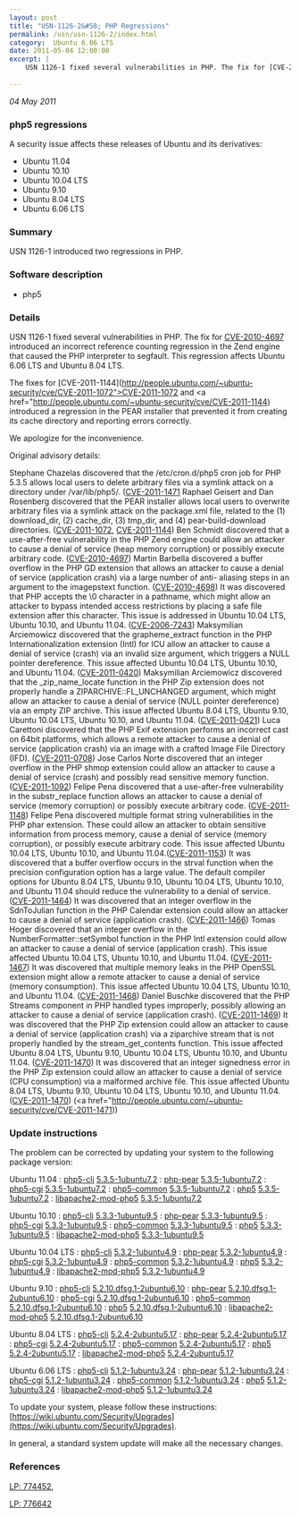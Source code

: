```yaml
---
layout: post
title: "USN-1126-2&#58; PHP Regressions"
permalink: /usn/usn-1126-2/index.html
category:  Ubuntu 6.06 LTS
date: 2011-05-04 12:00:00
excerpt: |
    USN 1126-1 fixed several vulnerabilities in PHP. The fix for [CVE-2010-4697](http://people.ubuntu.com/~ubuntu-security/cve/CVE-2010-4697) introduced an incorrect reference counting regression in the Zend engine that caused the PHP interpreter to segfault. This regression affects Ubuntu 6.06 LTS and Ubuntu 8.04 LTS.
    
--- 
```

 
 

*04 May 2011*

### php5 regressions

A security issue affects these releases of Ubuntu and its derivatives:

* Ubuntu 11.04
* Ubuntu 10.10
* Ubuntu 10.04 LTS
* Ubuntu 9.10
* Ubuntu 8.04 LTS
* Ubuntu 6.06 LTS

### Summary

USN 1126-1 introduced two regressions in PHP. 

### Software description

* php5 

### Details

USN 1126-1 fixed several vulnerabilities in PHP. The fix for [CVE-2010-4697](http://people.ubuntu.com/~ubuntu-security/cve/CVE-2010-4697) introduced an incorrect reference counting regression in the Zend engine that caused the PHP interpreter to segfault. This regression affects Ubuntu 6.06 LTS and Ubuntu 8.04 LTS.

The fixes for [CVE-2011-1144](http://people.ubuntu.com/~ubuntu-security/cve/CVE-2011-1072">CVE-2011-1072</a> and <a href="http://people.ubuntu.com/~ubuntu-security/cve/CVE-2011-1144) introduced a regression in the PEAR installer that prevented it from creating its cache directory and reporting errors correctly.

We apologize for the inconvenience.

Original advisory details:

 Stephane Chazelas discovered that the /etc/cron.d/php5 cron job for PHP 5.3.5 allows local users to delete arbitrary files via a symlink attack on a directory under /var/lib/php5/. ([CVE-2011-1471](http://people.ubuntu.com/~ubuntu-security/cve/CVE-2011-0441">CVE-2011-0441</a>) Raphael Geisert and Dan Rosenberg discovered that the PEAR installer allows local users to overwrite arbitrary files via a symlink attack on the package.xml file, related to the (1) download_dir, (2) cache_dir, (3) tmp_dir, and (4) pear-build-download directories. (<a href="http://people.ubuntu.com/~ubuntu-security/cve/CVE-2011-1072">CVE-2011-1072</a>, <a href="http://people.ubuntu.com/~ubuntu-security/cve/CVE-2011-1144">CVE-2011-1144</a>) Ben Schmidt discovered that a use-after-free vulnerability in the PHP Zend engine could allow an attacker to cause a denial of service (heap memory corruption) or possibly execute arbitrary code. (<a href="http://people.ubuntu.com/~ubuntu-security/cve/CVE-2010-4697">CVE-2010-4697</a>) Martin Barbella discovered a buffer overflow in the PHP GD extension that allows an attacker to cause a denial of service (application crash) via a large number of anti- aliasing steps in an argument to the imagepstext function. (<a href="http://people.ubuntu.com/~ubuntu-security/cve/CVE-2010-4698">CVE-2010-4698</a>) It was discovered that PHP accepts the \0 character in a pathname, which might allow an attacker to bypass intended access restrictions by placing a safe file extension after this character. This issue is addressed in Ubuntu 10.04 LTS, Ubuntu 10.10, and Ubuntu 11.04. (<a href="http://people.ubuntu.com/~ubuntu-security/cve/CVE-2006-7243">CVE-2006-7243</a>) Maksymilian Arciemowicz discovered that the grapheme_extract function in the PHP Internationalization extension (Intl) for ICU allow an attacker to cause a denial of service (crash) via an invalid size argument, which triggers a NULL pointer dereference. This issue affected Ubuntu 10.04 LTS, Ubuntu 10.10, and Ubuntu 11.04. (<a href="http://people.ubuntu.com/~ubuntu-security/cve/CVE-2011-0420">CVE-2011-0420</a>) Maksymilian Arciemowicz discovered that the _zip_name_locate function in the PHP Zip extension does not properly handle a ZIPARCHIVE::FL_UNCHANGED argument, which might allow an attacker to cause a denial of service (NULL pointer dereference) via an empty ZIP archive. This issue affected Ubuntu 8.04 LTS, Ubuntu 9.10, Ubuntu 10.04 LTS, Ubuntu 10.10, and Ubuntu 11.04. (<a href="http://people.ubuntu.com/~ubuntu-security/cve/CVE-2011-0421">CVE-2011-0421</a>) Luca Carettoni discovered that the PHP Exif extension performs an incorrect cast on 64bit platforms, which allows a remote attacker to cause a denial of service (application crash) via an image with a crafted Image File Directory (IFD). (<a href="http://people.ubuntu.com/~ubuntu-security/cve/CVE-2011-0708">CVE-2011-0708</a>) Jose Carlos Norte discovered that an integer overflow in the PHP shmop extension could allow an attacker to cause a denial of service (crash) and possibly read sensitive memory function. (<a href="http://people.ubuntu.com/~ubuntu-security/cve/CVE-2011-1092">CVE-2011-1092</a>) Felipe Pena discovered that a use-after-free vulnerability in the substr_replace function allows an attacker to cause a denial of service (memory corruption) or possibly execute arbitrary code. (<a href="http://people.ubuntu.com/~ubuntu-security/cve/CVE-2011-1148">CVE-2011-1148</a>) Felipe Pena discovered multiple format string vulnerabilities in the PHP phar extension. These could allow an attacker to obtain sensitive information from process memory, cause a denial of service (memory corruption), or possibly execute arbitrary code. This issue affected Ubuntu 10.04 LTS, Ubuntu 10.10, and Ubuntu 11.04.(<a href="http://people.ubuntu.com/~ubuntu-security/cve/CVE-2011-1153">CVE-2011-1153</a>) It was discovered that a buffer overflow occurs in the strval function when the precision configuration option has a large value. The default compiler options for Ubuntu 8.04 LTS, Ubuntu 9.10, Ubuntu 10.04 LTS, Ubuntu 10.10, and Ubuntu 11.04 should reduce the vulnerability to a denial of service. (<a href="http://people.ubuntu.com/~ubuntu-security/cve/CVE-2011-1464">CVE-2011-1464</a>) It was discovered that an integer overflow in the SdnToJulian function in the PHP Calendar extension could allow an attacker to cause a denial of service (application crash). (<a href="http://people.ubuntu.com/~ubuntu-security/cve/CVE-2011-1466">CVE-2011-1466</a>) Tomas Hoger discovered that an integer overflow in the NumberFormatter::setSymbol function in the PHP Intl extension could allow an attacker to cause a denial of service (application crash). This issue affected Ubuntu 10.04 LTS, Ubuntu 10.10, and Ubuntu 11.04. (<a href="http://people.ubuntu.com/~ubuntu-security/cve/CVE-2011-1467">CVE-2011-1467</a>) It was discovered that multiple memory leaks in the PHP OpenSSL extension might allow a remote attacker to cause a denial of service (memory consumption). This issue affected Ubuntu 10.04 LTS, Ubuntu 10.10, and Ubuntu 11.04. (<a href="http://people.ubuntu.com/~ubuntu-security/cve/CVE-2011-1468">CVE-2011-1468</a>) Daniel Buschke discovered that the PHP Streams component in PHP handled types improperly, possibly allowing an attacker to cause a denial of service (application crash). (<a href="http://people.ubuntu.com/~ubuntu-security/cve/CVE-2011-1469">CVE-2011-1469</a>) It was discovered that the PHP Zip extension could allow an attacker to cause a denial of service (application crash) via a ziparchive stream that is not properly handled by the stream_get_contents function. This issue affected Ubuntu 8.04 LTS, Ubuntu 9.10, Ubuntu 10.04 LTS, Ubuntu 10.10, and Ubuntu 11.04. (<a href="http://people.ubuntu.com/~ubuntu-security/cve/CVE-2011-1470">CVE-2011-1470</a>) It was discovered that an integer signedness error in the PHP Zip extension could allow an attacker to cause a denial of service (CPU consumption) via a malformed archive file. This issue affected Ubuntu 8.04 LTS, Ubuntu 9.10, Ubuntu 10.04 LTS, Ubuntu 10.10, and Ubuntu 11.04. (<a href="http://people.ubuntu.com/~ubuntu-security/cve/CVE-2011-1470">CVE-2011-1470</a>) (<a href="http://people.ubuntu.com/~ubuntu-security/cve/CVE-2011-1471)) 

### Update instructions

The problem can be corrected by updating your system to the following package version:

Ubuntu 11.04
 : [php5-cli](https://launchpad.net/ubuntu/+source/php5) <span> [5.3.5-1ubuntu7.2](https://launchpad.net/ubuntu/+source/php5/5.3.5-1ubuntu7.2) </span> 
 : [php-pear](https://launchpad.net/ubuntu/+source/php5) <span> [5.3.5-1ubuntu7.2](https://launchpad.net/ubuntu/+source/php5/5.3.5-1ubuntu7.2) </span> 
 : [php5-cgi](https://launchpad.net/ubuntu/+source/php5) <span> [5.3.5-1ubuntu7.2](https://launchpad.net/ubuntu/+source/php5/5.3.5-1ubuntu7.2) </span> 
 : [php5-common](https://launchpad.net/ubuntu/+source/php5) <span> [5.3.5-1ubuntu7.2](https://launchpad.net/ubuntu/+source/php5/5.3.5-1ubuntu7.2) </span> 
 : [php5](https://launchpad.net/ubuntu/+source/php5) <span> [5.3.5-1ubuntu7.2](https://launchpad.net/ubuntu/+source/php5/5.3.5-1ubuntu7.2) </span> 
 : [libapache2-mod-php5](https://launchpad.net/ubuntu/+source/php5) <span> [5.3.5-1ubuntu7.2](https://launchpad.net/ubuntu/+source/php5/5.3.5-1ubuntu7.2) </span> 

Ubuntu 10.10
 : [php5-cli](https://launchpad.net/ubuntu/+source/php5) <span> [5.3.3-1ubuntu9.5](https://launchpad.net/ubuntu/+source/php5/5.3.3-1ubuntu9.5) </span> 
 : [php-pear](https://launchpad.net/ubuntu/+source/php5) <span> [5.3.3-1ubuntu9.5](https://launchpad.net/ubuntu/+source/php5/5.3.3-1ubuntu9.5) </span> 
 : [php5-cgi](https://launchpad.net/ubuntu/+source/php5) <span> [5.3.3-1ubuntu9.5](https://launchpad.net/ubuntu/+source/php5/5.3.3-1ubuntu9.5) </span> 
 : [php5-common](https://launchpad.net/ubuntu/+source/php5) <span> [5.3.3-1ubuntu9.5](https://launchpad.net/ubuntu/+source/php5/5.3.3-1ubuntu9.5) </span> 
 : [php5](https://launchpad.net/ubuntu/+source/php5) <span> [5.3.3-1ubuntu9.5](https://launchpad.net/ubuntu/+source/php5/5.3.3-1ubuntu9.5) </span> 
 : [libapache2-mod-php5](https://launchpad.net/ubuntu/+source/php5) <span> [5.3.3-1ubuntu9.5](https://launchpad.net/ubuntu/+source/php5/5.3.3-1ubuntu9.5) </span> 

Ubuntu 10.04 LTS
 : [php5-cli](https://launchpad.net/ubuntu/+source/php5) <span> [5.3.2-1ubuntu4.9](https://launchpad.net/ubuntu/+source/php5/5.3.2-1ubuntu4.9) </span> 
 : [php-pear](https://launchpad.net/ubuntu/+source/php5) <span> [5.3.2-1ubuntu4.9](https://launchpad.net/ubuntu/+source/php5/5.3.2-1ubuntu4.9) </span> 
 : [php5-cgi](https://launchpad.net/ubuntu/+source/php5) <span> [5.3.2-1ubuntu4.9](https://launchpad.net/ubuntu/+source/php5/5.3.2-1ubuntu4.9) </span> 
 : [php5-common](https://launchpad.net/ubuntu/+source/php5) <span> [5.3.2-1ubuntu4.9](https://launchpad.net/ubuntu/+source/php5/5.3.2-1ubuntu4.9) </span> 
 : [php5](https://launchpad.net/ubuntu/+source/php5) <span> [5.3.2-1ubuntu4.9](https://launchpad.net/ubuntu/+source/php5/5.3.2-1ubuntu4.9) </span> 
 : [libapache2-mod-php5](https://launchpad.net/ubuntu/+source/php5) <span> [5.3.2-1ubuntu4.9](https://launchpad.net/ubuntu/+source/php5/5.3.2-1ubuntu4.9) </span> 

Ubuntu 9.10
 : [php5-cli](https://launchpad.net/ubuntu/+source/php5) <span> [5.2.10.dfsg.1-2ubuntu6.10](https://launchpad.net/ubuntu/+source/php5/5.2.10.dfsg.1-2ubuntu6.10) </span> 
 : [php-pear](https://launchpad.net/ubuntu/+source/php5) <span> [5.2.10.dfsg.1-2ubuntu6.10](https://launchpad.net/ubuntu/+source/php5/5.2.10.dfsg.1-2ubuntu6.10) </span> 
 : [php5-cgi](https://launchpad.net/ubuntu/+source/php5) <span> [5.2.10.dfsg.1-2ubuntu6.10](https://launchpad.net/ubuntu/+source/php5/5.2.10.dfsg.1-2ubuntu6.10) </span> 
 : [php5-common](https://launchpad.net/ubuntu/+source/php5) <span> [5.2.10.dfsg.1-2ubuntu6.10](https://launchpad.net/ubuntu/+source/php5/5.2.10.dfsg.1-2ubuntu6.10) </span> 
 : [php5](https://launchpad.net/ubuntu/+source/php5) <span> [5.2.10.dfsg.1-2ubuntu6.10](https://launchpad.net/ubuntu/+source/php5/5.2.10.dfsg.1-2ubuntu6.10) </span> 
 : [libapache2-mod-php5](https://launchpad.net/ubuntu/+source/php5) <span> [5.2.10.dfsg.1-2ubuntu6.10](https://launchpad.net/ubuntu/+source/php5/5.2.10.dfsg.1-2ubuntu6.10) </span> 

Ubuntu 8.04 LTS
 : [php5-cli](https://launchpad.net/ubuntu/+source/php5) <span> [5.2.4-2ubuntu5.17](https://launchpad.net/ubuntu/+source/php5/5.2.4-2ubuntu5.17) </span> 
 : [php-pear](https://launchpad.net/ubuntu/+source/php5) <span> [5.2.4-2ubuntu5.17](https://launchpad.net/ubuntu/+source/php5/5.2.4-2ubuntu5.17) </span> 
 : [php5-cgi](https://launchpad.net/ubuntu/+source/php5) <span> [5.2.4-2ubuntu5.17](https://launchpad.net/ubuntu/+source/php5/5.2.4-2ubuntu5.17) </span> 
 : [php5-common](https://launchpad.net/ubuntu/+source/php5) <span> [5.2.4-2ubuntu5.17](https://launchpad.net/ubuntu/+source/php5/5.2.4-2ubuntu5.17) </span> 
 : [php5](https://launchpad.net/ubuntu/+source/php5) <span> [5.2.4-2ubuntu5.17](https://launchpad.net/ubuntu/+source/php5/5.2.4-2ubuntu5.17) </span> 
 : [libapache2-mod-php5](https://launchpad.net/ubuntu/+source/php5) <span> [5.2.4-2ubuntu5.17](https://launchpad.net/ubuntu/+source/php5/5.2.4-2ubuntu5.17) </span> 

Ubuntu 6.06 LTS
 : [php5-cli](https://launchpad.net/ubuntu/+source/php5) <span> [5.1.2-1ubuntu3.24](https://launchpad.net/ubuntu/+source/php5/5.1.2-1ubuntu3.24) </span> 
 : [php-pear](https://launchpad.net/ubuntu/+source/php5) <span> [5.1.2-1ubuntu3.24](https://launchpad.net/ubuntu/+source/php5/5.1.2-1ubuntu3.24) </span> 
 : [php5-cgi](https://launchpad.net/ubuntu/+source/php5) <span> [5.1.2-1ubuntu3.24](https://launchpad.net/ubuntu/+source/php5/5.1.2-1ubuntu3.24) </span> 
 : [php5-common](https://launchpad.net/ubuntu/+source/php5) <span> [5.1.2-1ubuntu3.24](https://launchpad.net/ubuntu/+source/php5/5.1.2-1ubuntu3.24) </span> 
 : [php5](https://launchpad.net/ubuntu/+source/php5) <span> [5.1.2-1ubuntu3.24](https://launchpad.net/ubuntu/+source/php5/5.1.2-1ubuntu3.24) </span> 
 : [libapache2-mod-php5](https://launchpad.net/ubuntu/+source/php5) <span> [5.1.2-1ubuntu3.24](https://launchpad.net/ubuntu/+source/php5/5.1.2-1ubuntu3.24) </span> 

To update your system, please follow these instructions: [https://wiki.ubuntu.com/Security/Upgrades](https://wiki.ubuntu.com/Security/Upgrades).

In general, a standard system update will make all the necessary changes. 

### References

 
 [LP: 774452](https://launchpad.net/bugs/774452), 

 [LP: 776642](https://launchpad.net/bugs/776642)
 

